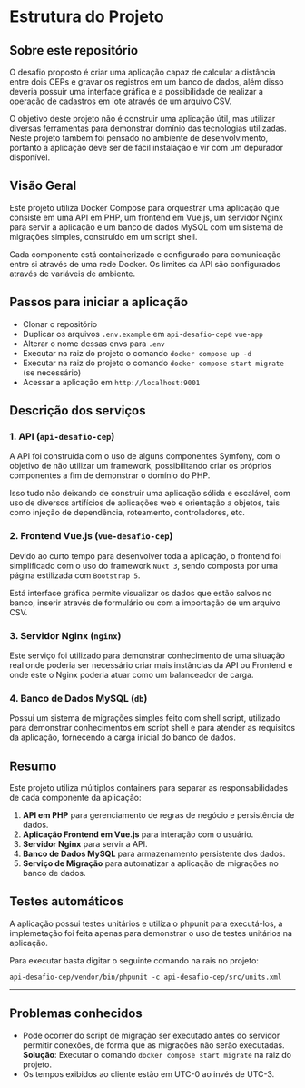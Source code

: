 # Estrutura do Projeto

## Sobre este repositório

O desafio proposto é criar uma aplicação capaz de calcular a distância entre dois CEPs e gravar os registros em um banco de dados, além disso deveria possuir uma interface gráfica e a possibilidade de realizar a operação de cadastros em lote através de um arquivo CSV.

O objetivo deste projeto não é construir uma aplicação útil, mas utilizar diversas ferramentas para demonstrar domínio das tecnologias utilizadas. Neste projeto também foi pensado no ambiente de desenvolvimento, portanto a aplicação deve ser de fácil instalação e vir com um depurador disponível.

## Visão Geral

Este projeto utiliza Docker Compose para orquestrar uma aplicação que consiste em uma API em PHP, um frontend em Vue.js, um servidor Nginx para servir a aplicação e um banco de dados MySQL com um sistema de migrações simples, construído em um script shell. 

Cada componente está containerizado e configurado para comunicação entre si através de uma rede Docker. Os limites da API são configurados através de variáveis de ambiente.

## Passos para iniciar a aplicação

- Clonar o repositório
- Duplicar os arquivos `.env.example` em `api-desafio-cep`e `vue-app`
- Alterar o nome dessas envs para `.env` 
- Executar na raiz do projeto o comando `docker compose up -d`
- Executar na raiz do projeto o comando `docker compose start migrate` (se necessário)
- Acessar a aplicação em `http://localhost:9001`

## Descrição dos serviços

### 1. API (`api-desafio-cep`)

A API foi construída com o uso de alguns componentes Symfony, com o objetivo de não utilizar um framework, possibilitando criar os próprios componentes a fim de demonstrar o domínio do PHP.

Isso tudo não deixando de construir uma aplicação sólida e escalável, com uso de diversos artifícios de aplicações web e orientação a objetos, tais como injeção de dependência, roteamento, controladores, etc.

### 2. Frontend Vue.js (`vue-desafio-cep`)

Devido ao curto tempo para desenvolver toda a aplicação, o frontend foi simplificado com o uso do framework `Nuxt 3`, sendo composta por uma página estilizada com `Bootstrap 5`. 

Está interface gráfica permite visualizar os dados que estão salvos no banco, inserir através de formulário ou com a importação de um arquivo CSV.

### 3. Servidor Nginx (`nginx`)

Este serviço foi utilizado para demonstrar conhecimento de uma situação real onde poderia ser necessário criar mais instâncias da API ou Frontend e onde este o Nginx poderia atuar como um balanceador de carga.

### 4. Banco de Dados MySQL (`db`)

Possui um sistema de migrações simples feito com shell script, utilizado para demonstrar conhecimentos em script shell e para atender as requisitos da aplicação, fornecendo a carga inicial do banco de dados.

## Resumo

Este projeto utiliza múltiplos containers para separar as responsabilidades de cada componente da aplicação:

1. **API em PHP** para gerenciamento de regras de negócio e persistência de dados.
2. **Aplicação Frontend em Vue.js** para interação com o usuário.
3. **Servidor Nginx** para servir a API.
4. **Banco de Dados MySQL** para armazenamento persistente dos dados.
5. **Serviço de Migração** para automatizar a aplicação de migrações no banco de dados.

## Testes automáticos

A aplicação possui testes unitários e utiliza o phpunit para executá-los, a implemetação foi feita apenas para demonstrar o uso de testes unitários na aplicação. 

Para executar basta digitar o seguinte comando na rais no projeto:

`api-desafio-cep/vendor/bin/phpunit -c api-desafio-cep/src/units.xml` 

---
## Problemas conhecidos

- Pode ocorrer do script de migração ser executado antes do servidor permitir conexões, de forma que as migrações não serão executadas.
**Solução**: Executar o comando `docker compose start migrate` na raiz do projeto.
- Os tempos exibidos ao cliente estão em UTC-0 ao invés de UTC-3.
